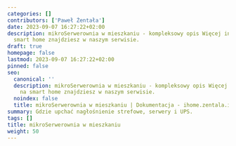 ```yaml
---
categories: []
contributors: ['Paweł Żentała']
date: 2023-09-07 16:27:22+02:00
description: mikroSerwerownia w mieszkaniu - kompleksowy opis Więcej informacji na
  smart home znajdziesz w naszym serwisie.
draft: true
homepage: false
lastmod: 2023-09-07 16:27:22+02:00
pinned: false
seo:
  canonical: ''
  description: mikroSerwerownia w mieszkaniu - kompleksowy opis Więcej informacji
    na smart home znajdziesz w naszym serwisie.
  noindex: false
  title: mikroSerwerownia w mieszkaniu | Dokumentacja - ihome.zentala.io
summary: Gdzie upchać nagłośnienie strefowe, serwery i UPS.
tags: []
title: mikroSerwerownia w mieszkaniu
weight: 50
---
```


